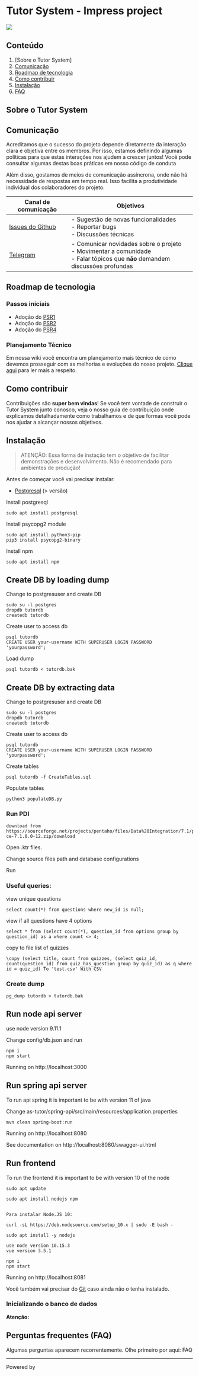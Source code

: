 # Tutor System - Impress project

![](http://gaips.inesc-id.pt/sapient/wp-content/uploads/2014/11/logo_inesc.png)

## Conteúdo

1. [Sobre o Tutor System]
2. [Comunicação](#comunicação)
3. [Roadmap de tecnologia](#roadmap-de-tecnologia)
4. [Como contribuir](#como-contribuir)
5. [Instalação](#instalação)
6. [FAQ](#perguntas-frequentes-(FAQ))

## Sobre o Tutor System

## Comunicação

Acreditamos que o sucesso do projeto depende diretamente da interação clara e
objetiva entre os membros. Por isso, estamos definindo algumas
políticas para que estas interações nos ajudem a crescer juntos! Você pode
consultar algumas destas boas práticas em nosso código de conduta 

Além disso, gostamos de meios de comunicação assíncrona, onde não há necessidade de
respostas em tempo real. Isso facilita a produtividade individual dos
colaboradores do projeto.

| Canal de comunicação | Objetivos |
|----------------------|-----------|
| [Issues do Github](https://github.com/socialsoftware/as-tutor/issues) | - Sugestão de novas funcionalidades<br> - Reportar bugs<br> - Discussões técnicas |
| [Telegram](https:// ) | - Comunicar novidades sobre o projeto<br> - Movimentar a comunidade<br>  - Falar tópicos que **não** demandem discussões profundas |


## Roadmap de tecnologia

### Passos iniciais

- Adoção do [PSR1](https://)
- Adoção do [PSR2](https://)
- Adoção do [PSR4](https://)

### Planejamento Técnico

Em nossa wiki você encontra um planejamento mais técnico de como devemos
prosseguir com as melhorias e evoluções do nosso projeto.
[Clique aqui](https://github.com/)
para ler mais a respeito.

## Como contribuir

Contribuições são **super bem vindas**! Se você tem vontade de construir o
Tutor System junto conosco, veja o nosso guia de contribuição
onde explicamos detalhadamente como trabalhamos e de que formas você pode nos
ajudar a alcançar nossos objetivos.

## Instalação

> ATENÇÃO: Essa forma de instação tem o objetivo de facilitar demonstrações e desenvolvimento. Não é recomendado para ambientes de produção!

Antes de começar você vai precisar instalar:

- [Postgresql](https://www.postgresql.org/) (> versão)

Install postgresql

```
sudo apt install postgresql
```
Install psycopg2 module

```
sudo apt install python3-pip
pip3 install psycopg2-binary
```

Install npm

```
sudo apt install npm
```
## Create DB by loading dump


Change to postgresuser and create DB
```
sudo su -l postgres
dropdb tutordb
createdb tutordb
```

Create user to access db
```
psql tutordb
CREATE USER your-username WITH SUPERUSER LOGIN PASSWORD 'yourpassword';
```

Load dump
```
psql tutordb < tutordb.bak
```


## Create DB by extracting data

Change to postgresuser and create DB
```
sudo su -l postgres
dropdb tutordb
createdb tutordb
```

Create user to access db
```
psql tutordb
CREATE USER your-username WITH SUPERUSER LOGIN PASSWORD 'yourpassword';
```

Create tables
```
psql tutordb -f CreateTables.sql
```
 
Populate tables
```
python3 populateDB.py
```
### Run PDI

```
download from https://sourceforge.net/projects/pentaho/files/Data%20Integration/7.1/pdi-ce-7.1.0.0-12.zip/download
```

Open .ktr files.

Change source files path and database configurations

Run

### Useful queries:

view unique questions
```
select count(*) from questions where new_id is null;
```

view if all questions have 4 options
```
select * from (select count(*), question_id from options group by question_id) as a where count <> 4;
```

copy to file list of quizzes
```
\copy (select title, count from quizzes, (select quiz_id, count(question_id) from quiz_has_question group by quiz_id) as q where id = quiz_id) To 'test.csv' With CSV
```

### Create dump

```
pg_dump tutordb > tutordb.bak
```

## Run node api server

use node version 9.11.1

Change config/db.json and run

```
npm i
npm start
```

Running on http://localhost:3000

## Run spring api server

To run api spring it is important to be with version 11 of java

Change as-tutor/spring-api/src/main/resources/application.properties

```
mvn clean spring-boot:run
```
Running on http://localhost:8080

See documentation on http://localhost:8080/swagger-ui.html

## Run frontend

To run the frontend it is important to be with version 10 of the node

```
sudo apt update

sudo apt install nodejs npm


Para instalar Node.JS 10:

curl -sL https://deb.nodesource.com/setup_10.x | sudo -E bash -

sudo apt install -y nodejs

use node version 10.15.3
vue version 3.5.1
```

```
npm i
npm start
```

Running on http://localhost:8081

Você também vai precisar do [Git](https://git-scm.com/downloads) caso ainda não
o tenha instalado.

### Inicializando o banco de dados

**Atenção:**

## Perguntas frequentes (FAQ)

Algumas perguntas aparecem recorrentemente. Olhe primeiro por aqui: FAQ

---

Powered by 

